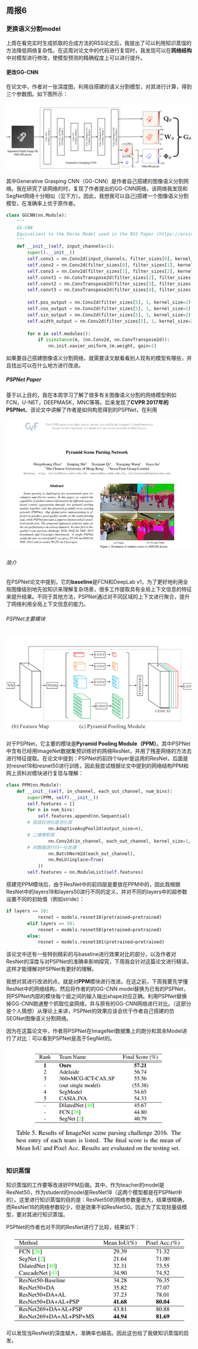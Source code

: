 ## 周报6

### 更换语义分割model

上周在看完实时生成抓取的合成方法的RSS论文后，我提出了可以利用知识蒸馏的方法降低网络复杂性。在这周对论文中的代码进行复现时，我发现可以在**网络结构**中对模型进行修改，使模型预测的精确程度上可以进行提升。

#### 更改GG-CNN

在论文中，作者对一张深度图，利用自搭建的语义分割模型，对其进行计算，得到三个参数图。如下图所示：

![image.png](image/image-20210912143535-qph43iw.png)

其中Generative Grasping CNN（GG-CNN）是作者自己搭建的图像语义分割网络。我在研究了该网络的时，复现了作者提出的GG-CNN网络，该网络我发现和SegNet网络十分相似（见下方）。因此，我想我可以自己]搭建一个图像语义分割模型，在准确率上优于原作者。

```python
class GGCNN(nn.Module):
    """
    GG-CNN
    Equivalient to the Keras Model used in the RSS Paper (https://arxiv.org/abs/1804.05172)
    """
    def __init__(self, input_channels=1):
        super().__init__()
        self.conv1 = nn.Conv2d(input_channels, filter_sizes[0], kernel_sizes[0], stride=strides[0], padding=3)
        self.conv2 = nn.Conv2d(filter_sizes[0], filter_sizes[1], kernel_sizes[1], stride=strides[1], padding=2)
        self.conv3 = nn.Conv2d(filter_sizes[1], filter_sizes[2], kernel_sizes[2], stride=strides[2], padding=1)
        self.convt1 = nn.ConvTranspose2d(filter_sizes[2], filter_sizes[3], kernel_sizes[3], stride=strides[3], padding=1, output_padding=1)
        self.convt2 = nn.ConvTranspose2d(filter_sizes[3], filter_sizes[4], kernel_sizes[4], stride=strides[4], padding=2, output_padding=1)
        self.convt3 = nn.ConvTranspose2d(filter_sizes[4], filter_sizes[5], kernel_sizes[5], stride=strides[5], padding=3, output_padding=1)

        self.pos_output = nn.Conv2d(filter_sizes[5], 1, kernel_size=2)
        self.cos_output = nn.Conv2d(filter_sizes[5], 1, kernel_size=2)
        self.sin_output = nn.Conv2d(filter_sizes[5], 1, kernel_size=2)
        self.width_output = nn.Conv2d(filter_sizes[5], 1, kernel_size=2)

        for m in self.modules():
            if isinstance(m, (nn.Conv2d, nn.ConvTranspose2d)):
                nn.init.xavier_uniform_(m.weight, gain=1)

```

如果要自己搭建图像语义分割网络，就需要读文献看看别人现有的模型有哪些，并且找出可以在什么地方进行改进。

##### PSPNet Paper

基于以上目的，我在本周学习了解了很多有关图像语义分割的网络模型例如FCN，U-NET，DEEPMASK，MNC等等。后来发现了**CVPR 2017年的PSPNet**。该论文中讲解了作者是如何构思得到的PSPNet，在利用

![image.png](image/image-20210912150030-rs5tcam.png)

###### 简介

在PSPNet论文中提到，它的**baseline**是FCN和DeepLab v1，为了更好地利用全局图像级别地先验知识来理解复杂场景，很多工作提取具有全局上下文信息的特征来提升结果。不同于其他方法，PSPNet通过对不同区域的上下文进行聚合，提升了网络利用全局上下文信息的能力。

###### PSPNet主要模块

![image.png](image/image-20210912204553-r0dhk44.png)

对于PSPNet，它主要的模块是**Pyramid Pooling Module（PPM）**。其中PSPNet中含有已经用ImageNet数据集预训练好的网络ResNet，并用了残差网络的方法去进行特征提取。在论文中提到：PSPNet的前四个layer是运用的ResNet，后面是对resnet18和resnet50进行训练，因此我尝试根据论文中提到的网络结构PPM和网上资料对模块进行复现与理解：

```python
class PPM(nn.Module):
    def __init__(self, in_channel, each_out_channel, num_bins):
        super(PPM, self).__init__()
        self.features = []
        for n in num_bins:
            self.features.append(nn.Sequential(
		# 自适应池化层池化层
                nn.AdaptiveAvgPool2d(output_size=n),
		# 二维卷积层
                nn.Conv2d(in_channel, each_out_channel, kernel_size=1, bias=False),
		# 对数据进行归一化处理
                nn.BatchNorm2d(each_out_channel),
                nn.ReLU(inplace=True)
            ))
        self.features = nn.ModuleList(self.features)
```

搭建完PPM模块后，由于ResNet中的前四层是要放在PPM中的，因此我根据ResNet中的layers18和layers50进行不同的定义，并对不同的layers中的超参数设置不同的初始值（例如stride）：

```python
if layers == 18:
            resnet = models.resnet18(pretrained=pretrained)
        elif layers == 50:
            resnet = models.resnet50(pretrained=pretrained)
        else:
            resnet = models.resnet101(pretrained=pretrained)
```

该论文中还有一些特别精彩的与baseline进行效果对比的部分，以及作者对ResNet的深度与对PSPNet的准确率影响探究，下周我会针对这篇论文进行精读。这样才能理解对PSPNet有更好的理解。

我想对其进行改进的点，就是对**PPM**模块进行改进。在这之前，下周我要先学懂ResNet中的网络结构，然后将作者的的GG-CNN model替换为已有的PSPNet，将PSPNet内部的模块每个层之间的输入输出shape对应正确。利用PSPNet替换掉GG-CNN跑通整个抓取位姿网络，并与原有的GG-CNN网络进行对比。（这部分是个人猜想）从理论上来讲，PSPNet的效果应该会优于作者自己搭建的仿SEGNet图像语义分割网络。

因为在这篇论文中，作者将PSPNet在ImageNet数据集上的跑分和其余Model进行了对比：可以看到PSPNet是高于SegNet的。

![image.png](image/image-20210912212456-q041l3l.png)

### 知识蒸馏

知识蒸馏的工作要等改进好PPM后做。其中，作为teacher的model是ResNet50，作为student的model是ResNet18（这两个模型都是在PSPNet中的）。这里进行知识蒸馏的目的是：ResNet50的网络参数量很大，结果很精确，而ResNet18的网络参数较少，但是效果不如ResNet50。因此为了实现轻量级模型，要对其进行知识蒸馏。

PSPNet的作者也对不同的ResNet进行了比较，结果如下：

![image.png](image/image-20210912212727-uofncn9.png)

可以发现当ResNet的深度越大，准确率也越高。因此这也给了我做知识蒸馏的启发。
